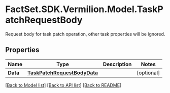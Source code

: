 # FactSet.SDK.Vermilion.Model.TaskPatchRequestBody
Request body for task patch operation, other task properties will be ignored.

## Properties

Name | Type | Description | Notes
------------ | ------------- | ------------- | -------------
**Data** | [**TaskPatchRequestBodyData**](TaskPatchRequestBodyData.md) |  | [optional] 

[[Back to Model list]](../README.md#documentation-for-models) [[Back to API list]](../README.md#documentation-for-api-endpoints) [[Back to README]](../README.md)

